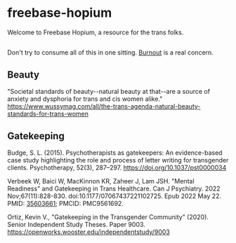 # freebase-hopium

Welcome to Freebase Hopium, a resource for the trans folks.

##

Don't try to consume all of this in one sitting. [Burnout](https://www.youtube.com/watch?v=quZffpOcB8Q) is a real concern.

## Beauty

"Societal standards of beauty--natural beauty at that--are a source of anxiety and dysphoria for trans and cis women alike."
https://www.wussymag.com/all/the-trans-agenda-natural-beauty-standards-for-trans-women

## Gatekeeping

Budge, S. L. (2015). Psychotherapists as gatekeepers: An evidence-based case study highlighting the role and process of letter writing for transgender clients. Psychotherapy, 52(3), 287–297. https://doi.org/10.1037/pst0000034

Verbeek W, Baici W, MacKinnon KR, Zaheer J, Lam JSH. "Mental Readiness" and Gatekeeping in Trans Healthcare. Can J Psychiatry. 2022 Nov;67(11):828-830. doi:10.1177/07067437221102725. Epub 2022 May 22. PMID: [35603661](https://www.ncbi.nlm.nih.gov/pmc/articles/PMC9561692/); PMCID: PMC9561692.

Ortiz, Kevin V., "Gatekeeping in the Transgender Community" (2020). Senior Independent Study Theses. Paper 9003.
https://openworks.wooster.edu/independentstudy/9003

